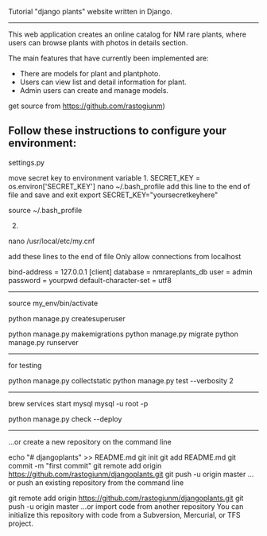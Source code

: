 
Tutorial "django plants" website written in Django.

----

This web application creates an online catalog for NM rare plants, where users can browse plants with photos in details section.

The main features that have currently been implemented are:

* There are models for plant and plantphoto.
* Users can view list and detail information for plant.
* Admin users can create and manage models. 

get source from https://github.com/rastogiunm)

Follow these instructions to configure your environment:
--------------------

settings.py

move secret key to environment variable
1. 
SECRET_KEY = os.environ['SECRET_KEY']
nano ~/.bash_profile
add this line to the end of file and save and exit
export SECRET_KEY="yoursecretkeyhere"

source ~/.bash_profile

2.
nano /usr/local/etc/my.cnf

add these lines to the end of file
Only allow connections from localhost

bind-address = 127.0.0.1
[client]
database = nmrareplants_db
user = admin
password = yourpwd
default-character-set = utf8

--------------------
source my_env/bin/activate

python manage.py createsuperuser

python manage.py makemigrations
python manage.py migrate
python manage.py runserver

--------------------
for testing

python manage.py collectstatic
python manage.py test --verbosity 2

--------------------
brew services start mysql
mysql -u root -p

python manage.py check --deploy


--------------------
…or create a new repository on the command line

echo "# djangoplants" >> README.md
git init
git add README.md
git commit -m "first commit"
git remote add origin https://github.com/rastogiunm/djangoplants.git
git push -u origin master
…or push an existing repository from the command line

git remote add origin https://github.com/rastogiunm/djangoplants.git
git push -u origin master
…or import code from another repository
You can initialize this repository with code from a Subversion, Mercurial, or TFS project.